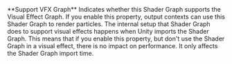 <tr>
<td>**Support VFX Graph**</td>
<td>
Indicates whether this Shader Graph supports the Visual Effect Graph. If you enable this property, output contexts can use this Shader Graph to render particles. The internal setup that Shader Graph does to support visual effects happens when Unity imports the Shader Graph. This means that if you enable this property, but don't use the Shader Graph in a visual effect, there is no impact on performance. It only affects the Shader Graph import time.
</td>
</tr>
